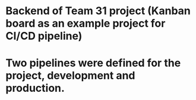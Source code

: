 # Backend of Team 31 project (Kanban board as an example project for CI/CD pipeline)

# Two pipelines were defined for the project, development and production.
